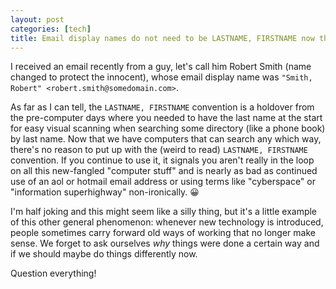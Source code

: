 ```yaml
---
layout: post
categories: [tech]
title: Email display names do not need to be LASTNAME, FIRSTNAME now that computers are a thing
---
```


I received an email recently from a guy, let's call him Robert Smith (name changed to protect the innocent), whose email display name was `"Smith, Robert" <robert.smith@somedomain.com>`. 

As far as I can tell, the `LASTNAME, FIRSTNAME` convention is a holdover from the pre-computer days where you needed to have the last name at the start  for easy visual scanning when searching some directory (like a phone  book) by last name. Now that we have computers that can search any which way, there's no reason to put up with the (weird to read)  `LASTNAME, FIRSTNAME` convention. If you continue to use it, it signals you aren't really in the loop on all this new-fangled "computer stuff" and is nearly as bad as continued use of an aol or hotmail email address or using terms like "cyberspace"  or "information superhighway" non-ironically. 😀

I'm half joking and this might seem like a silly thing, but it's a little example of this other general phenomenon: whenever new technology is introduced, people sometimes carry forward old ways of working that no longer make sense. We forget to ask ourselves *why* things were done a certain way and if we should maybe do things differently now.

Question everything!
